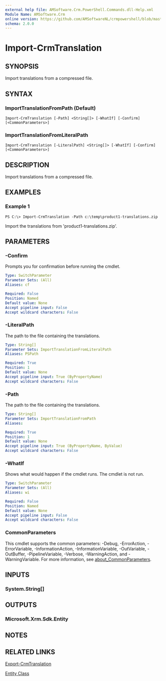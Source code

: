 ```yaml
---
external help file: AMSoftware.Crm.PowerShell.Commands.dll-Help.xml
Module Name: AMSoftware.Crm
online version: https://github.com/AMSoftwareNL/crmpowershell/blob/master/docs/Import-CrmTranslation.md
schema: 2.0.0
---
```


# Import-CrmTranslation

## SYNOPSIS
Import translations from a compressed file.

## SYNTAX

### ImportTranslationFromPath (Default)
```
Import-CrmTranslation [-Path] <String[]> [-WhatIf] [-Confirm] [<CommonParameters>]
```

### ImportTranslationFromLiteralPath
```
Import-CrmTranslation [-LiteralPath] <String[]> [-WhatIf] [-Confirm] [<CommonParameters>]
```

## DESCRIPTION
Import translations from a compressed file.

## EXAMPLES

### Example 1
```
PS C:\> Import-CrmTranslation -Path c:\temp\product1-translations.zip
```

Import the translations from 'product1-translations.zip'.

## PARAMETERS

### -Confirm
Prompts you for confirmation before running the cmdlet.

```yaml
Type: SwitchParameter
Parameter Sets: (All)
Aliases: cf

Required: False
Position: Named
Default value: None
Accept pipeline input: False
Accept wildcard characters: False
```

### -LiteralPath
The path to the file containing the translations.

```yaml
Type: String[]
Parameter Sets: ImportTranslationFromLiteralPath
Aliases: PSPath

Required: True
Position: 1
Default value: None
Accept pipeline input: True (ByPropertyName)
Accept wildcard characters: False
```

### -Path
The path to the file containing the translations.

```yaml
Type: String[]
Parameter Sets: ImportTranslationFromPath
Aliases:

Required: True
Position: 1
Default value: None
Accept pipeline input: True (ByPropertyName, ByValue)
Accept wildcard characters: False
```

### -WhatIf
Shows what would happen if the cmdlet runs.
The cmdlet is not run.

```yaml
Type: SwitchParameter
Parameter Sets: (All)
Aliases: wi

Required: False
Position: Named
Default value: None
Accept pipeline input: False
Accept wildcard characters: False
```

### CommonParameters
This cmdlet supports the common parameters: -Debug, -ErrorAction, -ErrorVariable, -InformationAction, -InformationVariable, -OutVariable, -OutBuffer, -PipelineVariable, -Verbose, -WarningAction, and -WarningVariable. For more information, see [about_CommonParameters](http://go.microsoft.com/fwlink/?LinkID=113216).

## INPUTS

### System.String[]
## OUTPUTS

### Microsoft.Xrm.Sdk.Entity
## NOTES

## RELATED LINKS

[Export-CrmTranslation](Export-CrmTranslation.md)

[Entity Class](https://msdn.microsoft.com/library/microsoft.xrm.sdk.entity.aspx)
